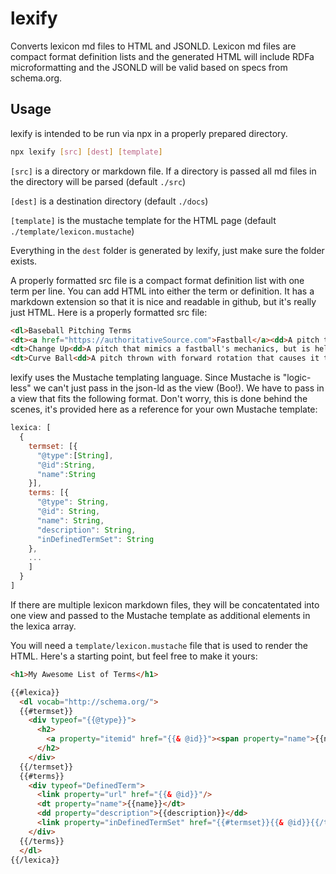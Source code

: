 # lexify
Converts lexicon md files to HTML and JSONLD. Lexicon md files are compact format definition lists and the generated HTML will include RDFa microformatting and the JSONLD will be valid based on specs from schema.org.

## Usage
lexify is intended to be run via npx in a properly prepared directory.

````bash
npx lexify [src] [dest] [template]
````
```[src]``` is a directory or markdown file. If a directory is passed all md files in the directory will be parsed (default ```./src```)

```[dest]``` is a destination directory (default ```./docs```)

```[template]``` is the mustache template for the HTML page (default ```./template/lexicon.mustache```)

Everything in the ```dest``` folder is generated by lexify, just make sure the folder exists.

A properly formatted src file is a compact format definition list with one term per line. You can add HTML into either the term or definition. It has a markdown extension so that it is nice and readable in github, but it's really just HTML. Here is a properly formatted src file:

````html
<dl>Baseball Pitching Terms
<dt><a href="https://authoritativeSource.com">Fastball</a><dd>A pitch thrown at or near maximum speed
<dt>Change Up<dd>A pitch that mimics a fastball's mechanics, but is held deeper in the hand so that it arrives more slowly and throws off the batters timing.
<dt>Curve Ball<dd>A pitch thrown with forward rotation that causes it to dive before reaching the batter.
````

lexify uses the Mustache templating language. Since Mustache is "logic-less" we can't just pass in the json-ld as the view (Boo!). We have to pass in a view that fits the following format. Don't worry, this is done behind the scenes, it's provided here as a reference for your own Mustache template:

````js
lexica: [
  {
    termset: [{
      "@type":[String],
      "@id":String,
      "name":String
    }],
    terms: [{
      "@type": String,
      "@id": String,
      "name": String,
      "description": String,
      "inDefinedTermSet": String
    },
    ...
    ]
  }
]
````
If there are multiple lexicon markdown files, they will be concatentated into one view and passed to the Mustache template as additional elements in the lexica array.

You will need a ```template/lexicon.mustache``` file that is used to render the HTML. Here's a starting point, but feel free to make it yours:

````html
<h1>My Awesome List of Terms</h1>

{{#lexica}}
  <dl vocab="http://schema.org/">
  {{#termset}}
    <div typeof="{{@type}}">
      <h2>
        <a property="itemid" href="{{& @id}}"><span property="name">{{name}}</span></a>
      </h2>
    </div>
  {{/termset}}
  {{#terms}}
    <div typeof="DefinedTerm">
      <link property="url" href="{{& @id}}"/>
      <dt property="name">{{name}}</dt>
      <dd property="description">{{description}}</dd>
      <link property="inDefinedTermSet" href="{{#termset}}{{& @id}}{{/termset}}" />
    </div>
  {{/terms}}
  </dl>
{{/lexica}}
````